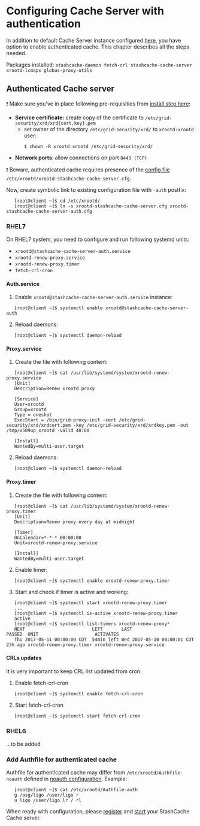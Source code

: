 # Configuring Cache Server with authentication

In addition to default Cache Server instance configured [here](configure-cache.md), you have option to enable authenticated cache. This chapter describes all the steps needed. 

Packages installed: `stashcache-daemon fetch-crl stashcache-cache-server xrootd-lcmaps globus-proxy-utils`

## Authenticated Cache server

:heavy_exclamation_mark: Make sure you've in place following pre-requisities from [install step here](install.md):
* __Service certificate:__ create copy of the certificate to `/etc/grid-security/xrd/xrd{cert,key}.pem`
   * set owner of the directory `/etc/grid-security/xrd/` to `xrootd:xrootd` user:
      ```
      $ chown -R xrootd:xrootd /etc/grid-security/xrd/
      ```
* __Network ports__: allow connections on port `8443 (TCP)` 

:heavy_exclamation_mark: Beware, authenticated cache requires presence of the [config file](../configs/xrootd-stashcache-cache-server.cfg) `/etc/xrootd/xrootd-stashcache-cache-server.cfg`. 

Now, create symbolic link to existing configuration file with `-auth` postfix:
```
   [root@client ~]$ cd /etc/xrootd/
   [root@client ~]$ ln -s xrootd-stashcache-cache-server.cfg xrootd-stashcache-cache-server-auth.cfg
```

### RHEL7

On RHEL7 system, you need to configure and run following systemd units:
* `xrootd@stashcache-cache-server-auth.service`
* `xrootd-renew-proxy.service`
* `xrootd-renew-proxy.timer`
* `fetch-crl-cron`

#### Auth.service
1. Enable `xrootd@stashcache-cache-server-auth.service` instance:
```
   [root@client ~]$ systemctl enable xrootd@stashcache-cache-server-auth
```

2. Reload daemons:
```
   [root@client ~]$ systemctl daemon-reload
```

#### Proxy.service
1. Create the file with following content:
```
   [root@client ~]$ cat /usr/lib/systemd/system/xrootd-renew-proxy.service
   [Unit]
   Description=Renew xrootd proxy

   [Service]
   User=xrootd
   Group=xrootd
   Type = oneshot
   ExecStart = /bin/grid-proxy-init -cert /etc/grid-security/xrd/xrdcert.pem -key /etc/grid-security/xrd/xrdkey.pem -out /tmp/x509up_xrootd -valid 48:00

   [Install]
   WantedBy=multi-user.target
```

2. Reload daemons:
```
   [root@client ~]$ systemctl daemon-reload
```

#### Proxy.timer
1. Create the file with following content:
```
   [root@client ~]$ cat /usr/lib/systemd/system/xrootd-renew-proxy.timer
   [Unit]
   Description=Renew proxy every day at midnight
   
   [Timer]
   OnCalendar=*-*-* 00:00:00
   Unit=xrootd-renew-proxy.service
   
   [Install]
   WantedBy=multi-user.target
```

2. Enable timer:
```
   [root@client ~]$ systemctl enable xrootd-renew-proxy.timer
```

3. Start and check if timer is active and working:
```
   [root@client ~]$ systemctl start xrootd-renew-proxy.timer
   ...
   [root@client ~]$ systemctl is-active xrootd-renew-proxy.timer
   active
   [root@client ~]$ systemctl list-timers xrootd-renew-proxy*
   NEXT                         LEFT       LAST                         PASSED  UNIT                     ACTIVATES
   Thu 2017-05-11 00:00:00 CDT  54min left Wed 2017-05-10 00:00:01 CDT  23h ago xrootd-renew-proxy.timer xrootd-renew-proxy.service
```

#### CRLs updates
It is very important to keep CRL list updated from cron:
1. Enable fetch-crl-cron
```
   [root@client ~]$ systemctl enable fetch-crl-cron
```

2. Start fetch-crl-cron
```
   [root@client ~]$ systemctl start fetch-crl-cron
```

### RHEL6
...to be added

### Add Authfile for authenticated cache
Authfile for authenticated cache may differ from `/etc/xrootd/Authfile-noauth` defined in [noauth configuration](configure-cache.md). Example:
```
   [root@client ~]$ cat /etc/xrootd/Authfile-auth 
   g /osg/ligo /user/ligo r
   u ligo /user/ligo lr / rl
```

When ready with configuration, please [register](../ops/register.md) and [start](../ops/start.md) your StashCache Cache server.
